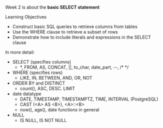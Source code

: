 Week 2 is about the **basic SELECT statement**

Learning Objectives
- Construct basic SQL queries to retrieve columns from tables
- Use the WHERE clause to retrieve a subset of rows
- Demonstrate how to include literals and expressions in the SELECT clause

In more detail:
- SELECT (specifies columns)
  - \*, FROM, AS, CONCAT, ||, to_char, date_part, --, /* */
- WHERE (specifies rows)
  - LIKE, IN, BETWEEN, AND, OR, NOT
- ORDER BY and DISTINCT
  - count(), ASC, DESC. LIMIT
- date datatype
  - DATE, TIMESTAMP, TIMESTAMPTZ, TIME, INTERVAL (PostgreSQL)
  - CAST (\<A\> AS \<B\>), \<A\>::\<B\>
  - now(), age(), date functions in general
- NULL
    - IS NULL, IS NOT NULL
